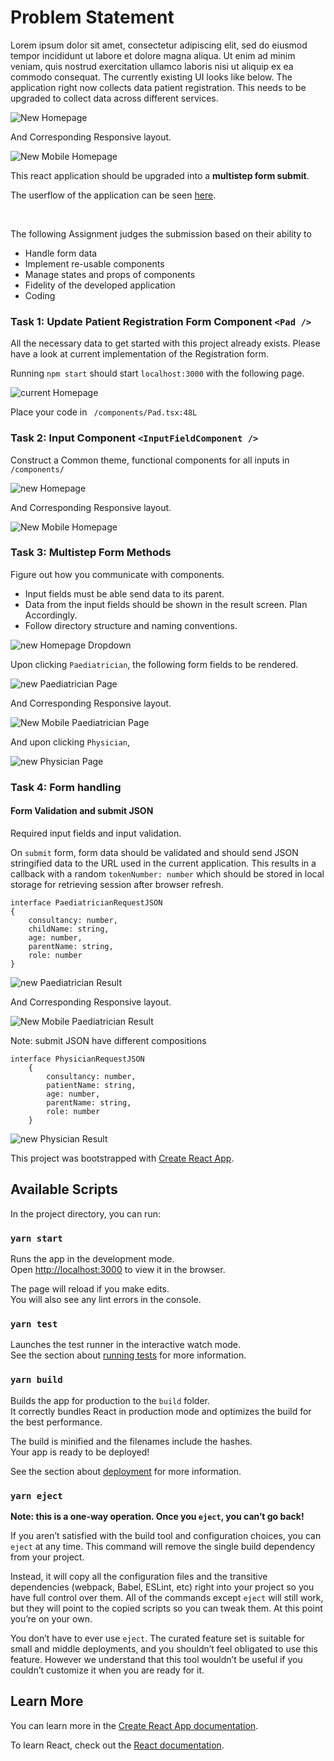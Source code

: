 # Problem Statement

Lorem ipsum dolor sit amet, consectetur adipiscing elit, sed do eiusmod tempor incididunt ut labore et dolore magna aliqua. Ut enim ad minim veniam, quis nostrud exercitation ullamco laboris nisi ut aliquip ex ea commodo consequat.
The currently existing UI looks like below.
The application right now collects data patient registration. This needs to be upgraded to collect data across different services.


![New Homepage](https://github.com/adhi729/test-app/blob/master/src/images/New%20Homepage.png)

And Corresponding Responsive layout.

![New Mobile Homepage](https://github.com/adhi729/test-app/blob/master/src/images/New%20Mobile%20Homepage.png)


This react application should be upgraded into a **multistep form submit**.

The userflow of the application can be seen [here](https://xd.adobe.com/view/95b0322f-6582-468b-aebe-4522c550fa37-c0e3/).

<br />

The following Assignment judges the submission based on their ability to
+ Handle form data 
+ Implement re-usable components
+ Manage states and props of components
+ Fidelity of the developed application
+ Coding 


### Task 1: Update Patient Registration Form Component `<Pad />`

All the necessary data to get started with this project already exists. Please have a look at current implementation of the  Registration form.

Running `npm start` should start `localhost:3000` with the following page.


![current Homepage](https://github.com/adhi729/test-app/blob/master/src/images/Current%20Homepage.png)

Place your code in ` /components/Pad.tsx:48L` 

### Task 2: Input Component `<InputFieldComponent />`

Construct a Common theme, functional components for all inputs in `/components/`

![new Homepage](https://github.com/adhi729/test-app/blob/master/src/images/New%20Homepage.png)

And Corresponding Responsive layout.

![New Mobile Homepage](https://github.com/adhi729/test-app/blob/master/src/images/New%20Mobile%20Homepage.png)


### Task 3: Multistep Form Methods

Figure out how you communicate with components.
+ Input fields must be able send data to its parent.
+ Data from the input fields should be shown in the result screen. Plan Accordingly.
+ Follow directory structure and naming conventions.

![new Homepage Dropdown](https://github.com/adhi729/test-app/blob/master/src/images/New%20Homepage%20Dropdown.png)

Upon clicking `Paediatrician`, the following form fields to be rendered.

![new Paediatrician Page](https://github.com/adhi729/test-app/blob/master/src/images/New%20Paediatrician%20Page.png)

And Corresponding Responsive layout.

![New Mobile Paediatrician Page](https://github.com/adhi729/test-app/blob/master/src/images/New%20Mobile%20Paediatrician%20Page.png)

And upon clicking `Physician`,

![new Physician Page](https://github.com/adhi729/test-app/blob/master/src/images/New%20Physician%20Page.png)

### Task 4: Form handling

#### Form Validation and submit JSON

Required input fields and input validation.

On `submit` form, form data should be validated and should send JSON stringified data to the URL used in the current application.
This results in a callback with a random `tokenNumber: number` which should be stored in local storage for retrieving session after browser refresh.

    interface PaediatricianRequestJSON 
    {
        consultancy: number,
        childName: string,
        age: number,
        parentName: string,
        role: number
    }

    
![new Paediatrician  Result](https://github.com/adhi729/test-app/blob/master/src/images/New%20Paediatrician%20Result.png)

And Corresponding Responsive layout.

![New Mobile Paediatrician Result](https://github.com/adhi729/test-app/blob/master/src/images/New%20Mobile%20Paediatrician%20Result.png)

Note: submit JSON have different compositions

    interface PhysicianRequestJSON 
        {
            consultancy: number,
            patientName: string,
            age: number,
            parentName: string,
            role: number
        }
        

![new Physician  Result](https://github.com/adhi729/test-app/blob/master/src/images/New%20Physician%20Result.png)





This project was bootstrapped with [Create React App](https://github.com/facebook/create-react-app).

## Available Scripts

In the project directory, you can run:

### `yarn start`

Runs the app in the development mode.<br />
Open [http://localhost:3000](http://localhost:3000) to view it in the browser.

The page will reload if you make edits.<br />
You will also see any lint errors in the console.

### `yarn test`

Launches the test runner in the interactive watch mode.<br />
See the section about [running tests](https://facebook.github.io/create-react-app/docs/running-tests) for more information.

### `yarn build`

Builds the app for production to the `build` folder.<br />
It correctly bundles React in production mode and optimizes the build for the best performance.

The build is minified and the filenames include the hashes.<br />
Your app is ready to be deployed!

See the section about [deployment](https://facebook.github.io/create-react-app/docs/deployment) for more information.

### `yarn eject`

**Note: this is a one-way operation. Once you `eject`, you can’t go back!**

If you aren’t satisfied with the build tool and configuration choices, you can `eject` at any time. This command will remove the single build dependency from your project.

Instead, it will copy all the configuration files and the transitive dependencies (webpack, Babel, ESLint, etc) right into your project so you have full control over them. All of the commands except `eject` will still work, but they will point to the copied scripts so you can tweak them. At this point you’re on your own.

You don’t have to ever use `eject`. The curated feature set is suitable for small and middle deployments, and you shouldn’t feel obligated to use this feature. However we understand that this tool wouldn’t be useful if you couldn’t customize it when you are ready for it.

## Learn More

You can learn more in the [Create React App documentation](https://facebook.github.io/create-react-app/docs/getting-started).

To learn React, check out the [React documentation](https://reactjs.org/).
